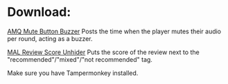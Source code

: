 # Download:
[AMQ Mute Button Buzzer](https://github.com/bobthesheriff/amq-scripts-random/raw/main/amqMuteBuzzer.user.js)
Posts the time when the player mutes their audio per round, acting as a buzzer.

[MAL Review Score Unhider](https://github.com/bobthesheriff/amq-scripts-random/raw/main/MALReviewScore.user.js)
Puts the score of the review next to the "recommended"/"mixed"/"not recommended" tag.

Make sure you have Tampermonkey installed.

